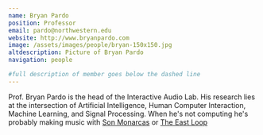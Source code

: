 ```yaml
---
name: Bryan Pardo
position: Professor
email: pardo@northwestern.edu
website: http://www.bryanpardo.com
image: /assets/images/people/bryan-150x150.jpg
altdescription: Picture of Bryan Pardo
navigation: people

#full description of member goes below the dashed line
---
```

Prof. Bryan Pardo is the head of the Interactive Audio Lab. His research lies at the intersection of Artificial Intelligence, Human Computer Interaction, Machine Learning, and Signal Processing. When he's not computing he's probably making music with [Son Monarcas](https://www.sonmonarcas.com) or [The East Loop](https://www.eastloopmusic.com)


